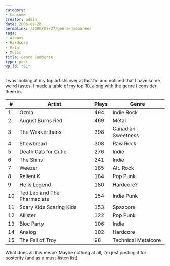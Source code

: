 ```yaml
---
category:
- Consume
creator: admin
date: 2006-09-28
permalink: /2006/09/27/genre-jamboree/
tags:
- Albums
- Hardcore
- Metal
- Music
title: Genre Jamboree
type: post
wp_id: "51"
---
```


I was looking at my top artists over at last.fm and noticed that I have some weird tastes. I made a table of my top 10, along with the genre I consider them in.

|**#**|**Artist**|**Plays**|**Genre**|
|-----|----------|---------|---------|
|1|Ozma|494|Indie Rock|
|2|August Burns Red|469|Metal|
|3|The Weakerthans|398|Canadian Sweetness|
|4|Showbread|308|Raw Rock|
|5|Death Cab for Cutie|276|Indie|
|6|The Shins|241|Indie|
|7|Weezer|185|Alt. Rock|
|8|Relient K|184|Pop Punk|
|9|He Is Legend|180|Hardcore?|
|10|Ted Leo and The Pharmacists|154|Indie Punk|
|11|Scary Kids Scaring Kids|153|Spazcore|
|12|Allister|122|Pop Punk|
|13|Bloc Party|106|Indie|
|14|Analog|102|Hardcore|
|15|The Fall of Troy|98|Technical Metalcore|

What does all this mean?  Maybe nothing at all, I'm just posting it for posterity (and as a must-listen list)
